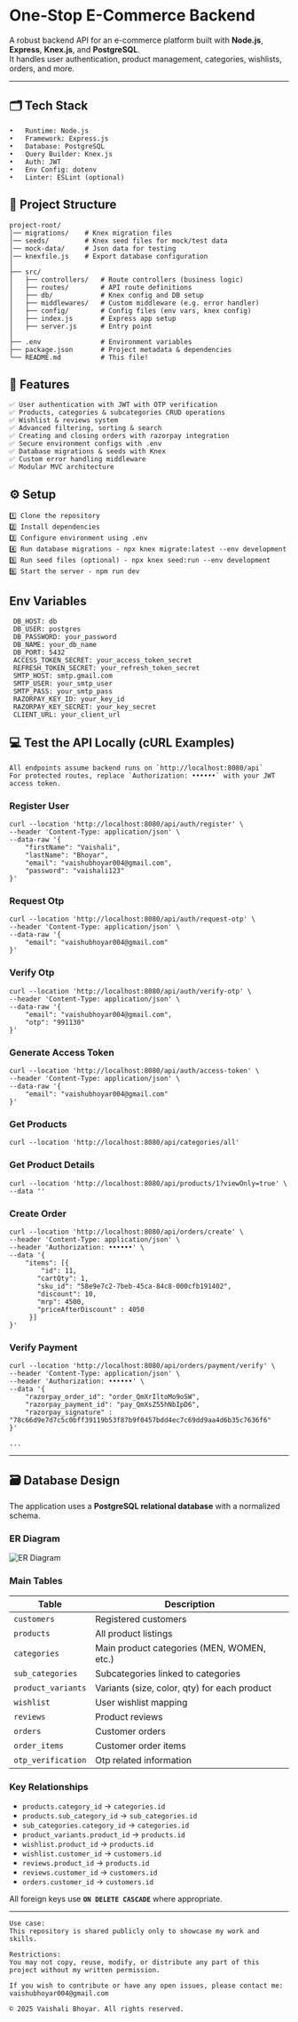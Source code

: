 # One-Stop E-Commerce Backend

A robust backend API for an e-commerce platform built with **Node.js**, **Express**, **Knex.js**, and **PostgreSQL**.  
It handles user authentication, product management, categories, wishlists, orders, and more.

---

## 🗂️ Tech Stack

```plaintext
•	Runtime: Node.js
•	Framework: Express.js
•	Database: PostgreSQL
•	Query Builder: Knex.js
•	Auth: JWT
•	Env Config: dotenv
•	Linter: ESLint (optional)
```

## 📂 Project Structure

```plaintext
project-root/
│── migrations/    # Knex migration files
│── seeds/         # Knex seed files for mock/test data
│── mock-data/     # Json data for testing
│── knexfile.js    # Export database configuration
│
├── src/
│   ├── controllers/   # Route controllers (business logic)
│   ├── routes/        # API route definitions
│   ├── db/            # Knex config and DB setup
│   ├── middlewares/   # Custom middleware (e.g. error handler)
│   ├── config/        # Config files (env vars, knex config)
│   ├── index.js       # Express app setup
│   ├── server.js      # Entry point
│
├── .env               # Environment variables
├── package.json       # Project metadata & dependencies
└── README.md          # This file!
```

## 🚀 Features

```plaintext
✅ User authentication with JWT with OTP verification
✅ Products, categories & subcategories CRUD operations
✅ Wishlist & reviews system
✅ Advanced filtering, sorting & search
✅ Creating and closing orders with razorpay integration
✅ Secure environment configs with .env
✅ Database migrations & seeds with Knex
✅ Custom error handling middleware
✅ Modular MVC architecture
```

## ⚙️ Setup

```plaintext
1️⃣ Clone the repository
2️⃣ Install dependencies
3️⃣ Configure environment using .env
4️⃣ Run database migrations - npx knex migrate:latest --env development
5️⃣ Run seed files (optional) - npx knex seed:run --env development
6️⃣ Start the server - npm run dev
```

## Env Variables
```
 DB_HOST: db
 DB_USER: postgres
 DB_PASSWORD: your_password
 DB_NAME: your_db_name
 DB_PORT: 5432
 ACCESS_TOKEN_SECRET: your_access_token_secret
 REFRESH_TOKEN_SECRET: your_refresh_token_secret
 SMTP_HOST: smtp.gmail.com
 SMTP_USER: your_smtp_user
 SMTP_PASS: your_smtp_pass
 RAZORPAY_KEY_ID: your_key_id
 RAZORPAY_KEY_SECRET: your_key_secret
 CLIENT_URL: your_client_url
```

## 💻 Test the API Locally (cURL Examples)
```
All endpoints assume backend runs on `http://localhost:8080/api`
For protected routes, replace `Authorization: ••••••` with your JWT access token.
```

### Register User
```
curl --location 'http://localhost:8080/api/auth/register' \
--header 'Content-Type: application/json' \
--data-raw '{
    "firstName": "Vaishali",
    "lastName": "Bhoyar",
    "email": "vaishubhoyar004@gmail.com",
    "password": "vaishali123"
}'
```
### Request Otp
```
curl --location 'http://localhost:8080/api/auth/request-otp' \
--header 'Content-Type: application/json' \
--data-raw '{
    "email": "vaishubhoyar004@gmail.com"
}'
```
### Verify Otp
```
curl --location 'http://localhost:8080/api/auth/verify-otp' \
--header 'Content-Type: application/json' \
--data-raw '{
    "email": "vaishubhoyar004@gmail.com",
    "otp": "991130"
}'
```
### Generate Access Token
```
curl --location 'http://localhost:8080/api/auth/access-token' \
--header 'Content-Type: application/json' \
--data-raw '{
    "email": "vaishubhoyar004@gmail.com"
}'
```
### Get Products
```
curl --location 'http://localhost:8080/api/categories/all'
```
### Get Product Details
```
curl --location 'http://localhost:8080/api/products/1?viewOnly=true' \
--data ''
```
### Create Order
```
curl --location 'http://localhost:8080/api/orders/create' \
--header 'Content-Type: application/json' \
--header 'Authorization: ••••••' \
--data '{
    "items": [{
        "id": 11,
       "cartQty": 1,
       "sku_id": "58e9e7c2-7beb-45ca-84c8-000cfb191402",
       "discount": 10,
       "mrp": 4500,
       "priceAfterDiscount" : 4050
     }]
}'
```
### Verify Payment
```
curl --location 'http://localhost:8080/api/orders/payment/verify' \
--header 'Content-Type: application/json' \
--header 'Authorization: ••••••' \
--data '{
    "razorpay_order_id": "order_QmXrIltoMo9oSW",
    "razorpay_payment_id": "pay_QmXsZ55hNbIpD6",
    "razorpay_signature" : "78c66d9e7d7c5c0bff39119b53f87b9f0457bdd4ec7c69dd9aa4d6b35c7636f6"
}'

...
```
---

## 🗃️ Database Design

The application uses a **PostgreSQL relational database** with a normalized schema.

### ER Diagram

![ER Diagram](./docs/er-diagram.png)

### Main Tables

| Table              | Description                                  |
|--------------------|----------------------------------------------|
| `customers`        | Registered customers                         |
| `products`         | All product listings                         |
| `categories`       | Main product categories (MEN, WOMEN, etc.)   |
| `sub_categories`   | Subcategories linked to categories           |
| `product_variants` | Variants (size, color, qty) for each product |
| `wishlist`         | User wishlist mapping                        |
| `reviews`          | Product reviews                              |
| `orders`           | Customer orders                              |
| `order_items`      | Customer order items                         |
| `otp_verification` | Otp related information                      |

### Key Relationships

- `products.category_id` → `categories.id`
- `products.sub_category_id` → `sub_categories.id`
- `sub_categories.category_id` → `categories.id`
- `product_variants.product_id` → `products.id`
- `wishlist.product_id` → `products.id`
- `wishlist.customer_id` → `customers.id`
- `reviews.product_id` → `products.id`
- `reviews.customer_id` → `customers.id`
- `orders.customer_id` → `customers.id`

All foreign keys use **`ON DELETE CASCADE`** where appropriate.

---

```plaintext
Use case: 
This repository is shared publicly only to showcase my work and skills.

Restrictions: 
You may not copy, reuse, modify, or distribute any part of this project without my written permission.

If you wish to contribute or have any open issues, please contact me: vaishubhoyar004@gmail.com

© 2025 Vaishali Bhoyar. All rights reserved.
```
